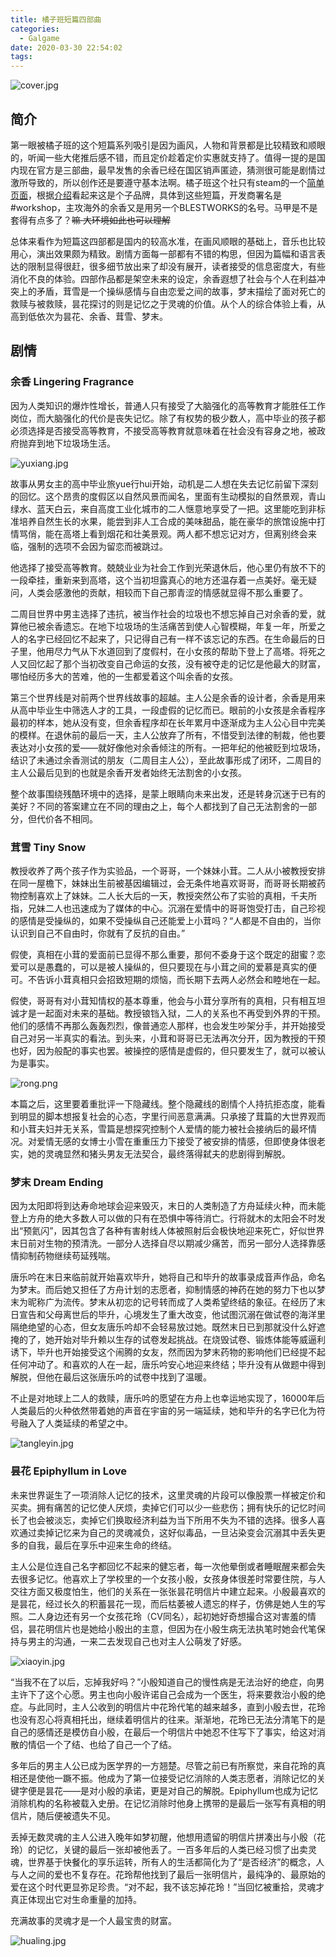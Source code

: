 ```yaml
---
title: 橘子班短篇四部曲
categories:
  - Galgame
date: 2020-03-30 22:54:02
tags:
---
```


![cover.jpg](https://www.png8.com/imgs/2020/04/b0492d23ebf0d87f.jpg)
<!-- more -->

## 简介

第一眼被橘子班的这个短篇系列吸引是因为画风，人物和背景都是比较精致和顺眼的，听闻一些大佬推后感不错，而且定价趁着定价实惠就支持了。值得一提的是国内现在官方是三部曲，最早发售的余香已经在国区销声匿迹，猜测很可能是剧情过激所导致的，所以创作还是要遵守基本法啊。橘子班这个社只有steam的一个[简单页面](https://store.steampowered.com/curator/33088444)，根据[介绍](http://magi-china.net/contact.html)看起来这是个子品牌，具体到这些短篇，开发商署名是#workshop，主攻海外的余香又是用另一个BLESTWORKS的名号。马甲是不是套得有点多了？~~嘛 大环境如此也可以理解~~

总体来看作为短篇这四部都是国内的较高水准，在画风顺眼的基础上，音乐也比较用心，演出效果颇为精致。剧情方面每一部都有不错的构思，但因为篇幅和语言表达的限制显得很赶，很多细节放出来了却没有展开，读者接受的信息密度大，有些消化不良的体验。四部作品都是架空未来的设定，余香遐想了社会与个人在利益冲突上的矛盾，茸雪是一个操纵感情与自由恋爱之间的故事，梦末描绘了面对死亡的救赎与被救赎，昙花探讨的则是记忆之于灵魂的价值。从个人的综合体验上看，从高到低依次为昙花、余香、茸雪、梦末。

## 剧情

### 余香 Lingering Fragrance

因为人类知识的爆炸性增长，普通人只有接受了大脑强化的高等教育才能胜任工作岗位，而大脑强化的代价是丧失记忆。除了有权势的极少数人，高中毕业的孩子都必须选择是否接受高等教育，不接受高等教育就意味着在社会没有容身之地，被政府抛弃到地下垃圾场生活。

![yuxiang.jpg](https://www.png8.com/imgs/2020/04/5a27782f9eaf8c92.jpg)

故事从男女主的高中毕业旅yue行hui开始，动机是二人想在失去记忆前留下深刻的回忆。这个昂贵的度假区以自然风景而闻名，里面有生动模拟的自然景观，青山绿水、蓝天白云，来自高度工业化城市的二人惬意地享受了一把。这里能吃到非标准培养自然生长的水果，能尝到非人工合成的美味甜品，能在豪华的旅馆设施中打情骂俏，能在高塔上看到烟花和壮美景观。两人都不想忘记对方，但离别终会来临，强制的选项不会因为留恋而被跳过。

他选择了接受高等教育。兢兢业业为社会工作到光荣退休后，他心里仍有放不下的一段牵挂，重新来到高塔，这个当初坦露真心的地方还温存着一点美好。毫无疑问，人类会感激他的贡献，相较而下自己那青涩的情感就显得不那么重要了。

二周目世界中男主选择了违抗，被当作社会的垃圾也不想忘掉自己对余香的爱，就算他已被余香遗忘。在地下垃圾场的生活痛苦到使人心智模糊，年复一年，所爱之人的名字已经回忆不起来了，只记得自己有一样不该忘记的东西。在生命最后的日子里，他用尽力气从下水道回到了度假村，在小女孩的帮助下登上了高塔。将死之人又回忆起了那个当初改变自己命运的女孩，没有被夺走的记忆是他最大的财富，哪怕经历多大的苦难，他的一生都爱着这个叫余香的女孩。

第三个世界线是对前两个世界线故事的超越。主人公是余香的设计者，余香是用来从高中毕业生中筛选人才的工具，一段虚假的记忆而已。眼前的小女孩是余香程序最初的样本，她从没有变，但余香程序却在长年累月中逐渐成为主人公心目中完美的模样。在退休前的最后一天，主人公放弃了所有，不惜受到法律的制裁，他也要表达对小女孩的爱——就好像他对余香倾注的所有。一把年纪的他被贬到垃圾场，结识了未通过余香测试的朋友（二周目主人公），至此故事形成了闭环，二周目的主人公最后见到的也就是余香开发者始终无法割舍的小女孩。

整个故事围绕残酷环境中的选择，是蒙上眼睛向未来出发，还是转身沉迷于已有的美好？不同的答案建立在不同的理由之上，每个人都找到了自己无法割舍的一部分，但代价各不相同。

### 茸雪 Tiny Snow

教授收养了两个孩子作为实验品，一个哥哥，一个妹妹小茸。二人从小被教授安排在同一屋檐下，妹妹出生前被基因编辑过，会无条件地喜欢哥哥，而哥哥长期被药物控制喜欢上了妹妹。二人长大后的一天，教授突然公布了实验的真相，千夫所指，兄妹二人也迅速成为了媒体的中心。沉溺在爱情中的哥哥饱受打击，自己珍视的感情是受操纵的，如果不受操纵自己还能爱上小茸吗？“人都是不自由的，当你认识到自己不自由时，你就有了反抗的自由。”

假使，真相在小茸的爱面前已显得不那么重要，那何不委身于这个既定的甜蜜？恋爱可以是愚蠢的，可以是被人操纵的，但只要现在与小茸之间的爱慕是真实的便可。不告诉小茸真相只会招致短期的烦恼，而长期下去两人必然会和睦地在一起。

假使，哥哥有对小茸知情权的基本尊重，他会与小茸分享所有的真相，只有相互坦诚才是一起面对未来的基础。教授锒铛入狱，二人的关系也不再受到外界的干预。他们的感情不再那么轰轰烈烈，像普通恋人那样，也会发生吵架分手，并开始接受自己对另一半真实的看法。到头来，小茸和哥哥已无法再次分开，因为教授的干预也好，因为般配的事实也罢。被操控的感情是虚假的，但只要发生了，就可以被认为是事实。

![rong.png](https://www.png8.com/imgs/2020/04/2fd3af63f8209d06.png)

本篇之后，这里要着重批评一下隐藏线。整个隐藏线的剧情个人持抗拒态度，能看到明显的脚本想报复社会的心态，字里行间恶意满满。只承接了茸篇的大世界观而和小茸夫妇并无关系，雪篇是想探究控制个人爱情的能力被社会接纳后的最坏情况。对爱情无感的女博士小雪在重重压力下接受了被安排的情感，但即使身体很老实，她的灵魂显然和猪头男友无法契合，最终落得弑夫的悲剧得到解脱。

### 梦末 Dream Ending

因为太阳即将到达寿命地球会迎来毁灭，末日的人类制造了方舟延续火种，而未能登上方舟的绝大多数人可以做的只有在恐惧中等待消亡。行将就木的太阳会不时发出“预氦闪”，因其包含了各种有害射线人体被照射后会极快地迎来死亡，好似世界末日前对生物的预清洗。一部分人选择自尽以期减少痛苦，而另一部分人选择靠感情抑制药物继续苟延残喘。

唐乐吟在末日来临前就开始喜欢毕升，她将自己和毕升的故事录成音声作品，命名为梦末。而后她又担任了方舟计划的志愿者，抑制情感的神药在她的努力下也以梦末为昵称广为流传。梦末从初恋的记号转而成了人类希望终结的象征。在经历了末日宣告和父母离世后的毕升，心境发生了重大改变，他试图沉溺在做试卷的海洋里隔绝绝望的心态，但女友唐乐吟却不会轻易放过她。既然末日已到那就没什么好遮掩的了，她开始对毕升赖以生存的试卷发起挑战。在烧毁试卷、锻炼体能等威逼利诱下，毕升也开始接受这个闹腾的女友，然而因为梦末药物的影响他们已经提不起任何冲动了。和喜欢的人在一起，唐乐吟安心地迎来终结；毕升没有从做题中得到解脱，但他在最后这张唐乐吟的试卷中找到了温暖。

不止是对地球上二人的救赎，唐乐吟的愿望在方舟上也幸运地实现了，16000年后人类最后的火种依然带着她的声音在宇宙的另一端延续，她和毕升的名字已化为符号融入了人类延续的希望之中。

![tangleyin.jpg](https://www.png8.com/imgs/2020/04/45cd2eb88ba75793.jpg)

### 昙花 Epiphyllum in Love

未来世界诞生了一项消除人记忆的技术，这里灵魂的片段可以像股票一样被定价和买卖。拥有痛苦的记忆使人厌烦，卖掉它们可以少一些悲伤；拥有快乐的记忆时间长了也会被淡忘，卖掉它们换取经济利益为当下所用不失为不错的选择。很多人喜欢通过卖掉记忆来为自己的灵魂减负，这好似毒品，一旦沾染变会沉溺其中丢失更多的自我，最后在享乐中迎来生命的终结。

主人公是位连自己名字都回忆不起来的健忘者，每一次他晕倒或者睡眠醒来都会失去很多记忆。他喜欢上了学校里的一个女孩小殷，女孩身体很差时常要住院，与人交往方面又极度怕生，他们的关系在一张张昙花明信片中建立起来。小殷最喜欢的是昙花，经过长久的积蓄昙花一现，而后枯萎被人遗忘的样子，仿佛是她人生的写照。二人身边还有另一个女孩花玲（CV同名），起初她好奇想撮合这对害羞的情侣，昙花明信片也是她给小殷出的主意，但因为在小殷生病无法执笔时她会代笔保持与男主的沟通，一来二去发现自己也对主人公萌发了好感。

![xiaoyin.jpg](https://www.png8.com/imgs/2020/04/21b1c9502121fa93.jpg)

“当我不在了以后，忘掉我好吗？”小殷知道自己的慢性病是无法治好的绝症，向男主许下了这个心愿。男主也向小殷许诺自己会成为一个医生，将来要救治小殷的绝症。与此同时，主人公收到的明信片中花玲代笔的越来越多，直到小殷去世，花玲也没有忍心将真相托出，继续着明信片的往来。渐渐地，花玲已无法分清笔下的是自己的感情还是模仿自小殷，在最后一个明信片中她忍不住写下了事实，给这对消散的情侣一个了结、也给了自己一个了结。

多年后的男主人公已成为医学界的一方翘楚。尽管之前已有所察觉，来自花玲的真相还是使他一蹶不振。他成为了第一位接受记忆消除的人类志愿者，消除记忆的关键字便是昙花——是对小殷的承诺，更是对自己的解脱。Epiphyllum也成为记忆消除机构的名称被载入史册。在记忆消除时他身上携带的是最后一张写有真相的明信片，随后便被遗失不见。

丢掉无数灵魂的主人公进入晚年如梦初醒，他想用遗留的明信片拼凑出与小殷（花玲）的记忆，关键的最后一张却被他丢了。一百多年后的人类已经习惯了出卖灵魂，世界基于快餐化的享乐运转，所有人的生活都简化为了“是否经济”的概念，人与人之间的爱也不复存在。花玲帮他找到了最后一张明信片，最纯净的、最原始的爱在这个时代更显弥足珍贵。“对不起，我不该忘掉花玲！”当回忆被重拾，灵魂才真正体现出它对生命重量的加持。

充满故事的灵魂才是一个人最宝贵的财富。

![hualing.jpg](https://www.png8.com/imgs/2020/04/a9118f41494d1725.jpg)